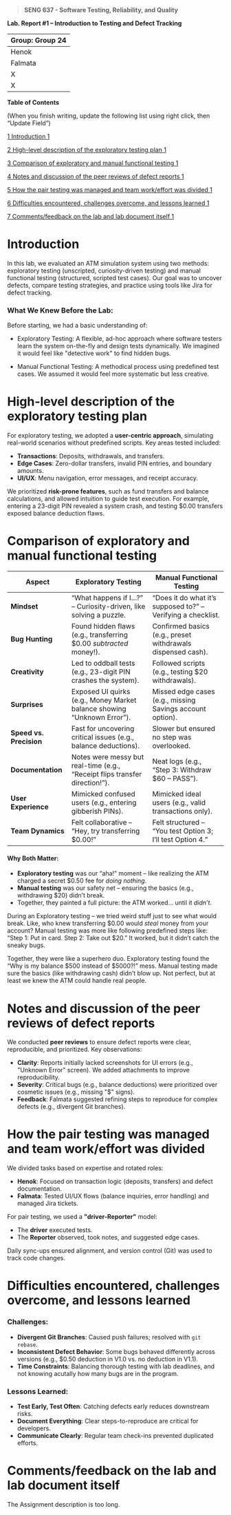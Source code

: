 >   **SENG 637 - Software Testing, Reliability, and Quality**

**Lab. Report \#1 – Introduction to Testing and Defect Tracking**

| Group: Group 24      |
|-----------------|
| Henok                |   
| Falmata              |   
| X               |   
| X              |   


**Table of Contents**

(When you finish writing, update the following list using right click, then
“Update Field”)

[1 Introduction	1](#_Toc439194677)

[2 High-level description of the exploratory testing plan	1](#_Toc439194678)

[3 Comparison of exploratory and manual functional testing	1](#_Toc439194679)

[4 Notes and discussion of the peer reviews of defect reports	1](#_Toc439194680)

[5 How the pair testing was managed and team work/effort was
divided	1](#_Toc439194681)

[6 Difficulties encountered, challenges overcome, and lessons
learned	1](#_Toc439194682)

[7 Comments/feedback on the lab and lab document itself	1](#_Toc439194683)

# Introduction

In this lab, we evaluated an ATM simulation system using two methods: exploratory testing (unscripted, curiosity-driven testing) and manual functional testing (structured, scripted test cases). Our goal was to uncover defects, compare testing strategies, and practice using tools like Jira for defect tracking.

### What We Knew Before the Lab:
Before starting, we had a basic understanding of:

- Exploratory Testing: A flexible, ad-hoc approach where software testers learn the system on-the-fly and design tests dynamically. We imagined it would feel like "detective work" to find hidden bugs.

- Manual Functional Testing: A methodical process using predefined test cases. We assumed it would feel more systematic but less creative.

# High-level description of the exploratory testing plan


For exploratory testing, we adopted a **user-centric approach**, simulating real-world scenarios without predefined scripts. Key areas tested included:
- **Transactions**: Deposits, withdrawals, and transfers.
- **Edge Cases**: Zero-dollar transfers, invalid PIN entries, and boundary amounts.
- **UI/UX**: Menu navigation, error messages, and receipt accuracy.

We prioritized **risk-prone features**, such as fund transfers and balance calculations, and allowed intuition to guide test execution. For example, entering a 23-digit PIN revealed a system crash, and testing $0.00 transfers exposed balance deduction flaws.


# Comparison of exploratory and manual functional testing

| **Aspect**               | **Exploratory Testing**                                  | **Manual Functional Testing**                |  
|--------------------------|---------------------------------------------------------|----------------------------------------------|  
| **Mindset**              | “What happens if I…?” – Curiosity-driven, like solving a puzzle. | “Does it do what it’s supposed to?” – Verifying a checklist. |  
| **Bug Hunting**          | Found hidden flaws (e.g., transferring $0.00 *subtracted* money!). | Confirmed basics (e.g., preset withdrawals dispensed cash). |  
| **Creativity**           | Led to oddball tests (e.g., 23-digit PIN crashes the system). | Followed scripts (e.g., testing $20 withdrawals). |  
| **Surprises**            | Exposed UI quirks (e.g., Money Market balance showing “Unknown Error”). | Missed edge cases (e.g., missing Savings account option). |  
| **Speed vs. Precision**  | Fast for uncovering critical issues (e.g., balance deductions). | Slower but ensured no step was overlooked. |  
| **Documentation**        | Notes were messy but real-time (e.g., “Receipt flips transfer direction!”). | Neat logs (e.g., “Step 3: Withdraw $60 – PASS”). |  
| **User Experience**      | Mimicked confused users (e.g., entering gibberish PINs). | Mimicked ideal users (e.g., valid transactions only). |  
| **Team Dynamics**        | Felt collaborative – “Hey, try transferring $0.00!” | Felt structured – “You test Option 3; I’ll test Option 4.” |  

#### Why Both Matter:  
- **Exploratory testing** was our “aha!” moment – like realizing the ATM charged a secret $0.50 fee for *doing nothing*.  
- **Manual testing** was our safety net – ensuring the basics (e.g., withdrawing $20) didn’t break.  
- Together, they painted a full picture: the ATM worked… until it *didn’t*. 

During an Exploratory testing – we tried weird stuff just to see what would break. Like, who knew transferring $0.00 would *steal* money from your account? Manual testing was more like following predefined steps like: “Step 1: Put in card. Step 2: Take out $20.” It worked, but it didn’t catch the sneaky bugs.  

Together, they were like a superhero duo. Exploratory testing found the “Why is my balance $500 instead of $5000?!” mess. Manual testing made sure the basics (like withdrawing cash) didn’t blow up. Not perfect, but at least we knew the ATM could handle real people.   

# Notes and discussion of the peer reviews of defect reports

We conducted **peer reviews** to ensure defect reports were clear, reproducible, and prioritized. Key observations:
- **Clarity**: Reports initially lacked screenshots for UI errors (e.g., "Unknown Error" screen). We added attachments to improve reproducibility.
- **Severity**: Critical bugs (e.g., balance deductions) were prioritized over cosmetic issues (e.g., missing "$" signs).
- **Feedback**: Falmata suggested refining steps to reproduce for complex defects (e.g., divergent Git branches).

# How the pair testing was managed and team work/effort was divided 

We divided tasks based on expertise and rotated roles:
- **Henok**: Focused on transaction logic (deposits, transfers) and defect documentation.
- **Falmata**: Tested UI/UX flows (balance inquiries, error handling) and managed Jira tickets.

For pair testing, we used a **"driver-Reporter"** model:
- The **driver** executed tests.
- The **Reporter** observed, took notes, and suggested edge cases.

Daily sync-ups ensured alignment, and version control (Git) was used to track code changes.

# Difficulties encountered, challenges overcome, and lessons learned

### Challenges:
- **Divergent Git Branches**: Caused push failures; resolved with `git rebase`.
- **Inconsistent Defect Behavior**: Some bugs behaved differently across versions (e.g., $0.50 deduction in V1.0 vs. no deduction in V1.1).
- **Time Constraints**: Balancing thorough testing with lab deadlines, and not
knowing acutally how many bugs are in the program.

### Lessons Learned:
- **Test Early, Test Often**: Catching defects early reduces downstream risks.
- **Document Everything**: Clear steps-to-reproduce are critical for developers.
- **Communicate Clearly**: Regular team check-ins prevented duplicated efforts.


# Comments/feedback on the lab and lab document itself

The Assignment description is too long.
